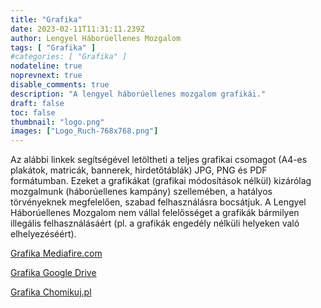 ```yaml
---
title: "Grafika"
date: 2023-02-11T11:31:11.239Z
author: Lengyel Háborúellenes Mozgalom
tags: [ "Grafika" ]
#categories: [ "Grafika" ]
nodateline: true
noprevnext: true
disable_comments: true
description: "A lengyel háborúellenes mozgalom grafikái."
draft: false
toc: false
thumbnail: "logo.png"
images: ["Logo_Ruch-768x768.png"]
---
```

Az alábbi linkek segítségével letöltheti a teljes grafikai csomagot (A4-es plakátok, matricák, bannerek, hirdetőtáblák) JPG, PNG és PDF formátumban. Ezeket a grafikákat (grafikai módosítások nélkül) kizárólag mozgalmunk (háborúellenes kampány) szellemében, a hatályos törvényeknek megfelelően, szabad felhasználásra bocsátjuk. A Lengyel Háborúellenes Mozgalom nem vállal felelősséget a grafikák bármilyen illegális felhasználásáért (pl. a grafikák engedély nélküli helyeken való elhelyezéséért).


[Grafika Mediafire.com](https://www.mediafire.com/folder/e3mxmi645l5xt/PRA_Grafiki "Grafika Mediafire.com")


[Grafika Google Drive](https://drive.google.com/drive/folders/1BDYCx0L_UFOzLjZZzKfBwUrFdHCovI6R?usp=share_link "Grafika Google Drive")


[Grafika Chomikuj.pl](https://chomikuj.pl/Polski_Ruch_Antywojenny/Grafiki "Grafika Chomikuj.pl")
